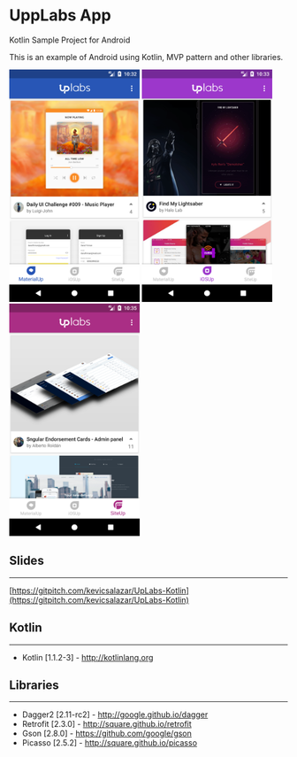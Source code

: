 # UppLabs App
Kotlin Sample Project for Android

This is an example of Android using Kotlin, MVP pattern and other libraries.

<img src="./art/screenshot1.png" height="420" />
<img src="./art/screenshot2.png" height="420" />
<img src="./art/screenshot3.png" height="420" />

## Slides
---
[https://gitpitch.com/kevicsalazar/UpLabs-Kotlin](https://gitpitch.com/kevicsalazar/UpLabs-Kotlin)

## Kotlin
---
 * Kotlin [1.1.2-3] - http://kotlinlang.org
 
## Libraries
---
 * Dagger2 [2.11-rc2] - http://google.github.io/dagger
 * Retrofit [2.3.0] - http://square.github.io/retrofit
 * Gson [2.8.0] - https://github.com/google/gson
 * Picasso [2.5.2] - http://square.github.io/picasso
